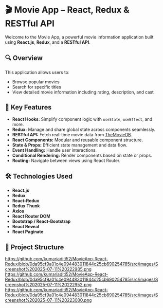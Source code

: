 # 🎬 Movie App – React, Redux & RESTful API

Welcome to the Movie App, a powerful movie information application built using **React.js**, **Redux**, and a **RESTful API**.

## 🔍 Overview

This application allows users to:

- Browse popular movies
- Search for specific titles
- View detailed movie information including rating, description, and cast

## 🚀 Key Features

- **React Hooks:** Simplify component logic with `useState`, `useEffect`, and more.
- **Redux:** Manage and share global state across components seamlessly.
- **RESTful API:** Fetch real-time movie data from [TheMovieDB](https://www.themoviedb.org/).
- **React Components:** Modular and reusable component structure.
- **State & Props:** Efficient state management and data flow.
- **Event Handling:** Handle user interactions.
- **Conditional Rendering:** Render components based on state or props.
- **Routing:** Navigate between views using React Router.

## 🛠️ Technologies Used

- **React.js**
- **Redux**
- **React-Redux**
- **Redux Thunk**
- **Axios**
- **React Router DOM**
- **Bootstrap / React-Bootstrap**
- **React Reveal**
- **React Paginate**

## 📁 Project Structure

https://github.com/kumariaditi52/MovieApp-React-Redux/blob/0da95cf9a01c4e094483011844c25cb690254785/src/images/Screenshot%202025-07-11%20222935.png
https://github.com/kumariaditi52/MovieApp-React-Redux/blob/0da95cf9a01c4e094483011844c25cb690254785/src/images/Screenshot%202025-07-11%20222952.png
https://github.com/kumariaditi52/MovieApp-React-Redux/blob/0da95cf9a01c4e094483011844c25cb690254785/src/images/Screenshot%202025-07-11%20223000.png
